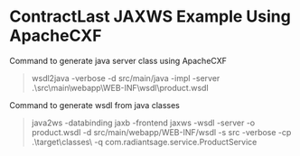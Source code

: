 # ContractLast JAXWS Example Using ApacheCXF
Command to generate java server class using ApacheCXF
> wsdl2java -verbose -d src/main/java -impl -server .\src\main\webapp\WEB-INF\wsdl\product.wsdl

Command to generate wsdl from java classes
> java2ws -databinding jaxb -frontend jaxws -wsdl -server -o product.wsdl -d src/main/webapp/WEB-INF/wsdl -s src -verbose -cp .\target\classes\ -q com.radiantsage.service.ProductService
